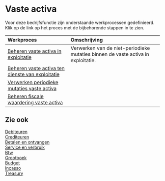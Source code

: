 # Vaste activa

Voor deze bedrijfsfunctie zijn onderstaande werkprocessen gedefinieerd. Klik op de link op het proces met de bijbehorende stappen in te zien.

Werkproces | Omschrijving
:--- | :---
[Beheren vaste activa in exploitatie](beheren-vaste-activa-in-exploitatie/) | Verwerken van de niet-periodieke mutaties binnen de vaste activa in exploitatie.
[Beheren vaste activa ten dienste van exploitatie](beheren-vaste-activa-ten-dienste-van-exploitatie/) | 
[Verwerken periodieke mutaties vaste activa](verwerken-periodieke-mutaties-vaste-activa/) | 
[Beheren fiscale waardering vaste activa](beheren-fiscale-waardering-vaste-activa/) | 

## Zie ook

[Debiteuren](../debiteuren/)  
[Crediteuren](../crediteuren/)  
[Betalen en ontvangen](../betalen-en-ontvangen/)  
[Service en verbruik](../service-en-verbruik/)  
[Btw](../btw/)  
[Grootboek](../grootboek/)  
[Budget](../budget/)  
[Incasso](../incasso/)  
[Treasury](../treasury/)
